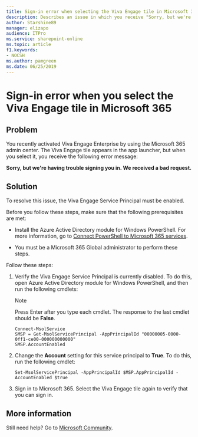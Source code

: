 ```yaml
---
title: Sign-in error when selecting the Viva Engage tile in Microsoft 365
description: Describes an issue in which you receive "Sorry, but we're having trouble signing you in" error when you select the Viva Engage tile in Microsoft 365.
author: Starshine89
manager: elizapo
audience: ITPro
ms.service: sharepoint-online
ms.topic: article
f1.keywords:
- NOCSH
ms.author: pamgreen
ms.date: 06/25/2019
---
```


# Sign-in error when you select the Viva Engage tile in Microsoft 365

## Problem

You recently activated Viva Engage Enterprise by using the Microsoft 365 admin center. The Viva Engage tile appears in the app launcher, but when you select it, you receive the following error message:

**Sorry, but we're having trouble signing you in. We received a bad request.**

## Solution

To resolve this issue, the Viva Engage Service Principal must be enabled.

Before you follow these steps, make sure that the following prerequisites are met:

- Install the Azure Active Directory module for Windows PowerShell. For more information, go to [Connect PowerShell to Microsoft 365 services](/microsoft-365/enterprise/connect-to-microsoft-365-powershell).

- You must be a Microsoft 365 Global administrator to perform these steps.

Follow these steps:

1. Verify the Viva Engage Service Principal is currently disabled. To do this, open Azure Active Directory module for Windows PowerShell, and then run the following cmdlets:

   > [!NOTE]
   > Press Enter after you type each cmdlet. The response to the last cmdlet should be **False**.

   ```azurepowershell
   Connect-MsolService
   SMSP = Get-MsolServicePrincipal -AppPrincipalId "00000005-0000-0ff1-ce00-000000000000"
   SMSP.AccountEnabled
   ```

2. Change the **Account** setting for this service principal to **True**. To do this, run the following cmdlet:

   ```azurepowershell
   Set-MsolServicePrincipal -AppPrincipalId $MSP.AppPrincipalId -AccountEnabled $true
   ```

3. Sign in to Microsoft 365. Select the Viva Engage tile again to verify that you can sign in.

## More information

Still need help? Go to [Microsoft Community](https://answers.microsoft.com).

